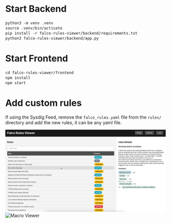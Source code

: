 # Start Backend

```
python3 -m venv .venv
source .venv/bin/activate
pip install -r falco-rules-viewer/backend/requirements.txt
python3 falco-rules-viewer/backend/app.py
```

# Start Frontend

```
cd falco-rules-viewer/frontend
npm install
npm start
```

# Add custom rules

If using the Sysdig Feed, remove the `falco_rules.yaml` file from the `rules/` directory and add the new rules, it can be any yaml file.

![Rules Viewer](/img/Rules%20Viewer.gif)
![Macro Viewer](/img/Macro%20Viewer.gif)
